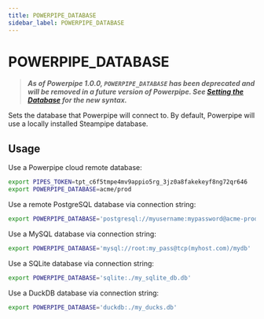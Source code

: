 ```yaml
---
title: POWERPIPE_DATABASE
sidebar_label: POWERPIPE_DATABASE
---
```



# POWERPIPE_DATABASE


> ***As of Powerpipe 1.0.0, `POWERPIPE_DATABASE` has been deprecated and will be removed in a future version of Powerpipe. See [Setting the Database](/docs/build/mod-database) for the new syntax.***


Sets the database that Powerpipe will connect to. By default, Powerpipe will use a locally installed Steampipe database.  


## Usage 
Use a Powerpipe cloud remote database:
```bash
export PIPES_TOKEN=tpt_c6f5tmpe4mv9appio5rg_3jz0a8fakekeyf8ng72qr646
export POWERPIPE_DATABASE=acme/prod
```

Use a remote PostgreSQL database via connection string:
```bash
export POWERPIPE_DATABASE='postgresql://myusername:mypassword@acme-prod.apse1.db.cloud.turbot.io:9193/aaa000'
```

Use a MySQL database via connection string:
```bash
export POWERPIPE_DATABASE='mysql://root:my_pass@tcp(myhost.com)/mydb'
```

Use a SQLite database via connection string:
```bash
export POWERPIPE_DATABASE='sqlite:./my_sqlite_db.db'
```

Use a DuckDB database via connection string:
```bash
export POWERPIPE_DATABASE='duckdb:./my_ducks.db'
```




